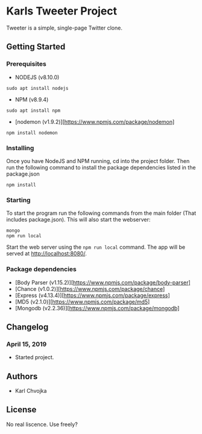 # Karls Tweeter Project

Tweeter is a simple, single-page Twitter clone.

## Getting Started

### Prerequisites
- NODEJS (v8.10.0)
```
sudo apt install nodejs
```

- NPM (v8.9.4)
```
sudo apt install npm
```

- [nodemon (v1.9.2)][https://www.npmjs.com/package/nodemon]
```
npm install nodemon
```

### Installing
Once you have NodeJS and NPM running, cd into the project folder.
Then run the following command to install the package dependencies listed in the package.json

```
npm install
```

### Starting
To start the program run the following commands from the main folder (That includes package.json). This will also start the webserver:
```
mongo
npm run local
```
Start the web server using the `npm run local` command. The app will be served at <http://localhost:8080/>.

### Package dependencies
- [Body Parser (v1.15.2)][https://www.npmjs.com/package/body-parser]
- [Chance (v1.0.2)][https://www.npmjs.com/package/chance]
- [Express (v4.13.4)][https://www.npmjs.com/package/express]
- [MD5 (v2.1.0)][https://www.npmjs.com/package/md5]
- [Mongodb (v2.2.36)][https://www.npmjs.com/package/mongodb]

## Changelog
### April 15, 2019
- Started project.

## Authors
- Karl Chvojka

## License
No real liscence. Use freely?
